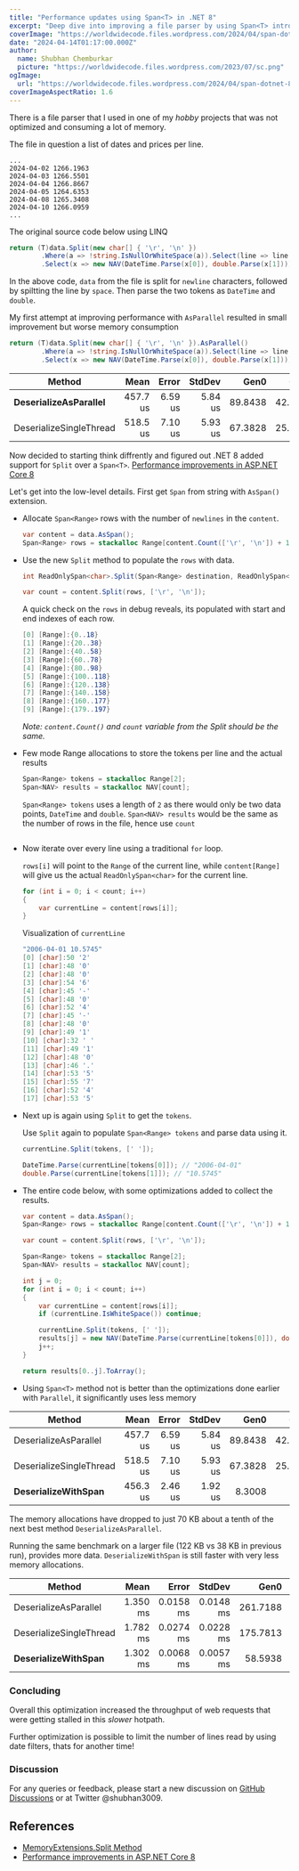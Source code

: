```yaml
---
title: "Performance updates using Span<T> in .NET 8"
excerpt: "Deep dive into improving a file parser by using Span<T> introduced recently in .NET 8"
coverImage: "https://worldwidecode.files.wordpress.com/2024/04/span-dotnet-8.jpg?w=1024"
date: "2024-04-14T01:17:00.000Z"
author:
  name: Shubhan Chemburkar
  picture: "https://worldwidecode.files.wordpress.com/2023/07/sc.png"
ogImage:
  url: "https://worldwidecode.files.wordpress.com/2024/04/span-dotnet-8.jpg"
coverImageAspectRatio: 1.6
---
```


There is a file parser that I used in one of my *hobby* projects that was not optimized and consuming a lot of memory.

The file in question a list of dates and prices per line.

```
...
2024-04-02 1266.1963
2024-04-03 1266.5501
2024-04-04 1266.8667
2024-04-05 1264.6353
2024-04-08 1265.3408
2024-04-10 1266.0959
...
```

The original source code below using LINQ

```cs
return (T)data.Split(new char[] { '\r', '\n' })
        .Where(a => !string.IsNullOrWhiteSpace(a)).Select(line => line.Split(' '))
        .Select(x => new NAV(DateTime.Parse(x[0]), double.Parse(x[1]))).AsEnumerable();
```

In the above code, `data` from the file is split  for `newline` characters, followed by spiltting the line by `space`. Then parse the two tokens as `DateTime` and `double`.

My first attempt at improving performance with `AsParallel` resulted in small improvement but worse memory consumption


```cs
return (T)data.Split(new char[] { '\r', '\n' }).AsParallel()
        .Where(a => !string.IsNullOrWhiteSpace(a)).Select(line => line.Split(' ')).AsParallel()
        .Select(x => new NAV(DateTime.Parse(x[0]), double.Parse(x[1]))).AsEnumerable();
```

| Method                    | Mean     | Error   | StdDev  | Gen0    | Gen1    | Allocated |
|---------------------------|---------:|--------:|--------:|--------:|--------:|----------:|
| **DeserializeAsParallel** | 457.7 us | 6.59 us | 5.84 us | 89.8438 | 42.9688 | 710.77 KB |
| DeserializeSingleThread   | 518.5 us | 7.10 us | 5.93 us | 67.3828 | 25.3906 | 555.13 KB |


Now decided to starting think diffrently and figured out .NET 8 added support for `Split` over a `Span<T>`. [Performance improvements in ASP.NET Core 8](https://devblogs.microsoft.com/dotnet/performance-improvements-in-aspnet-core-8/#spans)


Let's get into the low-level details. First get `Span` from string with `AsSpan()` extension.

- Allocate `Span<Range>` rows with the number of `newlines` in the `content`.

    ```cs
    var content = data.AsSpan();
    Span<Range> rows = stackalloc Range[content.Count(['\r', '\n']) + 1];
    ```

- Use the new `Split` method to populate the `rows` with data.
    ```cs
    int ReadOnlySpan<char>.Split(Span<Range> destination, ReadOnlySpan<char> separator)
    ```
    ```cs
    var count = content.Split(rows, ['\r', '\n']);
    ```


    A quick check on the `rows` in debug reveals, its populated with start and end indexes of each row.

    ```cs
    [0] [Range]:{0..18}
    [1] [Range]:{20..38}
    [2] [Range]:{40..58}
    [3] [Range]:{60..78}
    [4] [Range]:{80..98}
    [5] [Range]:{100..118}
    [6] [Range]:{120..138}
    [7] [Range]:{140..158}
    [8] [Range]:{160..177}
    [9] [Range]:{179..197}
    ```
    *Note: `content.Count()` and `count` variable from the Split should be the same.* 

- Few mode Range allocations to store the tokens per line and the actual results

    ```cs
    Span<Range> tokens = stackalloc Range[2];
    Span<NAV> results = stackalloc NAV[count];
    ```

    `Span<Range> tokens` uses a length of `2` as there would only be two data points, `DateTime` and `double`.
    `Span<NAV> results` would be the same as the number of rows in the file, hence use `count`
``` 

```

- Now iterate over every line using a traditional `for` loop. 

  `rows[i]` will point to the `Range` of the current line, while `content[Range]` will give us the actual `ReadOnlySpan<char>` for the current line.

    ```cs
    for (int i = 0; i < count; i++)
    {
        var currentLine = content[rows[i]];
    }
    ```

    Visualization of `currentLine`

    ```cs
    "2006-04-01 10.5745"
    [0] [char]:50 '2'
    [1] [char]:48 '0'
    [2] [char]:48 '0'
    [3] [char]:54 '6'
    [4] [char]:45 '-'
    [5] [char]:48 '0'
    [6] [char]:52 '4'
    [7] [char]:45 '-'
    [8] [char]:48 '0'
    [9] [char]:49 '1'
    [10] [char]:32 ' '
    [11] [char]:49 '1'
    [12] [char]:48 '0'
    [13] [char]:46 '.'
    [14] [char]:53 '5'
    [15] [char]:55 '7'
    [16] [char]:52 '4'
    [17] [char]:53 '5'
    ```



- Next up is again using `Split` to get the `tokens`.

  Use `Split` again to populate `Span<Range> tokens` and parse data using it.

    ```cs
    currentLine.Split(tokens, [' ']);

    DateTime.Parse(currentLine[tokens[0]]); // "2006-04-01"
    double.Parse(currentLine[tokens[1]]); // "10.5745"
    ```

- The entire code below, with some optimizations added to collect the results.

    ```cs
    var content = data.AsSpan();
    Span<Range> rows = stackalloc Range[content.Count(['\r', '\n']) + 1];

    var count = content.Split(rows, ['\r', '\n']);

    Span<Range> tokens = stackalloc Range[2];
    Span<NAV> results = stackalloc NAV[count];

    int j = 0;
    for (int i = 0; i < count; i++)
    {
        var currentLine = content[rows[i]];
        if (currentLine.IsWhiteSpace()) continue;

        currentLine.Split(tokens, [' ']);
        results[j] = new NAV(DateTime.Parse(currentLine[tokens[0]]), double.Parse(currentLine[tokens[1]]));
        j++;
    }

    return results[0..j].ToArray();
    ```

- Using `Span<T>` method not is better than the optimizations done earlier with `Parallel`, it significantly uses less memory


| Method                  | Mean     | Error   | StdDev  | Gen0    | Gen1    | Allocated |
|------------------------ |---------:|--------:|--------:|--------:|--------:|----------:|
| DeserializeAsParallel   | 457.7 us | 6.59 us | 5.84 us | 89.8438 | 42.9688 | 710.77 KB |
| DeserializeSingleThread | 518.5 us | 7.10 us | 5.93 us | 67.3828 | 25.3906 | 555.13 KB |
| **DeserializeWithSpan** | 456.3 us | 2.46 us | 1.92 us |  8.3008 |       - |  **70.11 KB** |

The memory allocations have dropped to just 70 KB about a tenth of the next best method  `DeserializeAsParallel`.

Running the same benchmark on a larger file (122 KB vs 38 KB in previous run), provides more data. `DeserializeWithSpan` is still faster with very less memory allocations.


| Method                  | Mean     | Error     | StdDev    | Gen0     | Gen1     | Gen2    | Allocated  |
|------------------------ |---------:|----------:|----------:|---------:|---------:|--------:|-----------:|
| DeserializeAsParallel   | 1.350 ms | 0.0158 ms | 0.0148 ms | 261.7188 | 144.5313 | 85.9375 | 1787.88 KB |
| DeserializeSingleThread | 1.782 ms | 0.0274 ms | 0.0228 ms | 175.7813 |  87.8906 | 87.8906 | 1500.08 KB |
| **DeserializeWithSpan** | 1.302 ms | 0.0068 ms | 0.0057 ms |  58.5938 |  58.5938 | 58.5938 |  **183.12 KB** |


### Concluding

Overall this optimization increased the throughput of web requests that were getting stalled in this *slower* hotpath.

Further optimization is possible to limit the number of lines read by using date filters, thats for another time!

### Discussion

For any queries or feedback, please start a new discussion on [GitHub Discussions](https://github.com/schemburkar/octocat.dev/discussions/new) or at Twitter @shubhan3009.


## References

- [MemoryExtensions.Split Method](https://learn.microsoft.com/en-us/dotnet/api/system.memoryextensions.split?view=net-8.0)
- [Performance improvements in ASP.NET Core 8](https://devblogs.microsoft.com/dotnet/performance-improvements-in-aspnet-core-8/#spans)


  